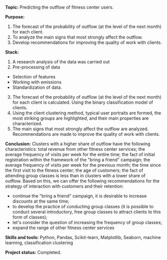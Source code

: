 __Topic:__ Predicting the outflow of fitness center users.

__Purpose:__ 
1. The forecast of the probability of outflow (at the level of the next month) for each client.
2. To analyze the main signs that most strongly affect the outflow.
3. Develop recommendations for improving the quality of work with clients.

__Stack:__ 
1. A research analysis of the data was carried out
2. Pre-processing of data
- Selection of features
- Working with emissions
- Standardization of data.
3. The forecast of the probability of outflow (at the level of the next month) for each client is calculated. Using the binary classification model of clients.
4. Using the client clustering method, typical user portraits are formed, the most striking groups are highlighted, and their main properties are characterized.
5. The main signs that most strongly affect the outflow are analyzed. Recommendations are made to improve the quality of work with clients.

__Conclusion:__ 
Clusters with a higher share of outflow have the following characteristics: total revenue from other fitness center services; the average frequency of visits per week for the entire time; the fact of initial registration within the framework of the "bring a friend" campaign; the average frequency of visits per week for the previous month; the time since the first visit to the fitness center; the age of customers; the fact of attending group classes is less than in clusters with a lower share of outflow.
Based on this, we can offer the following recommendations for the strategy of interaction with customers and their retention:
- continue the "bring a friend" campaign, it is desirable to increase discounts at the same time;
- to develop the practice of conducting group classes (it is possible to conduct several introductory, free group classes to attract clients to this form of classes);
- let's consider the question of increasing the frequency of group classes;
- expand the range of other fitness center services

__Skills and tools:__ Python, Pandas, Scikit-learn, Matplotlib, Seaborn, machine learning, classification clustering

__Project status:__ Completed.

